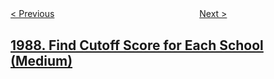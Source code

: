 <!--|This file generated by command(leetcode description); DO NOT EDIT.    |-->
<!--+----------------------------------------------------------------------+-->
<!--|@author    openset <openset.wang@gmail.com>                           |-->
<!--|@link      https://github.com/openset                                 |-->
<!--|@home      https://github.com/openset/leetcode                        |-->
<!--+----------------------------------------------------------------------+-->

[< Previous](../number-of-unique-good-subsequences "Number of Unique Good Subsequences")
　　　　　　　　　　　　　　　　
[Next >](../maximum-number-of-people-that-can-be-caught-in-tag "Maximum Number of People That Can Be Caught in Tag")

## [1988. Find Cutoff Score for Each School (Medium)](https://leetcode.com/problems/find-cutoff-score-for-each-school "")



